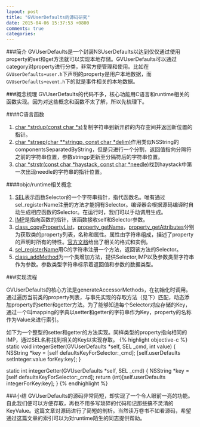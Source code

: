 ```yaml
---
layout: post
title: "GVUserDefaults的源码研究"
date: 2015-04-06 15:37:53 +0800
comments: true
categories: 
---
```


###简介
GVUserDefaults是一个封装NSUserDefaults以达到仅仅通过使用property的set和get方法就可以实现本地存储。GVUserDefaults可以通过category对property进行分类，非常方便管理和使用。比如在`GVUserDefaults+user.h`下声明的property是用户本地数据，而`GVUserDefaults+event.h`下的就是事件相关的本地数据。

###概念梳理
GVUserDefaults的代码不多，核心功能用C语言和runtime相关的函数实现。因为对这些概念和函数不太了解，所以先梳理下。

####C语言函数

1. [char *strdup(const char *s)](http://linux.die.net/man/3/strdup)复制字符串到新开辟的内存空间并返回新位置的指针。
2. [char *strsep(char **stringp, const char *delim)](http://linux.die.net/man/3/strsep)作用类似NSString的componentsSeparatedByString，但是只进行一个分割，返回值指向分隔符之前的字符串位置，参数stringp更新至分隔符后的字符串位置。
3. [char *strstr(const char *haystack, const char *needle)](http://linux.die.net/man/3/strstr)找到haystack中第一次出现needle的字符串的指针位置。

####objc/runtime相关概念
1. [SEL](https://developer.apple.com/library/mac/documentation/Cocoa/Reference/ObjCRuntimeRef/index.html#//apple_ref/c/tdef/SEL)表示函数Selector的一个字符串指针，指代函数名。唯有通过sel_registerName注册的方法才能拥有Selector。编译器会根据源码编译时自动生成相应函数的Selector。在运行时，我们可以手动调用生成。
2. [IMP](https://developer.apple.com/library/mac/documentation/Cocoa/Reference/ObjCRuntimeRef/index.html#//apple_ref/c/tag/IMP)是指向函数的指针，该函数接收self和Selector参数。
3. [class_copyPropertyList](https://developer.apple.com/library/mac/documentation/Cocoa/Reference/ObjCRuntimeRef/index.html#//apple_ref/c/func/class_copyPropertyList)，[property_getName](https://developer.apple.com/library/mac/documentation/Cocoa/Reference/ObjCRuntimeRef/index.html#//apple_ref/c/func/property_getName)，[property_getAttributes](https://developer.apple.com/library/mac/documentation/Cocoa/Reference/ObjCRuntimeRef/index.html#//apple_ref/c/func/property_getAttributes)分别为获取类的property列表，名称和属性。属性由字符串组成，描述了property的声明时所有的特性。[官方文档](https://developer.apple.com/library/mac/documentation/Cocoa/Conceptual/ObjCRuntimeGuide/Articles/ocrtPropertyIntrospection.html#//apple_ref/doc/uid/TP40008048-CH101)给出了相关的格式和实例。
4. [sel_registerName](https://developer.apple.com/library/mac/documentation/Cocoa/Reference/ObjCRuntimeRef/index.html#//apple_ref/c/func/sel_registerName)用C的字符串注册一个方法，返回该方法的Selector。
5. [class_addMethod](https://developer.apple.com/library/mac/documentation/Cocoa/Reference/ObjCRuntimeRef/index.html#//apple_ref/c/func/class_addMethod)为一个类增加方法，提供Selector,IMP以及参数类型字符串作为参数。参数类型字符串标示着返回值和参数的数据类型。

###实现流程

GVUserDefaults的核心方法是generateAccessorMethods，在初始化时调用。通过遍历当前类的property列表，与事先实现的存取方法（见下）匹配，动态添加property的setter和getter方法。为了能够知道每个Selector对应存储的Key，通过一个叫mapping的字典以setter和getter的字符串作为Key，property的名称作为Value来进行索引。

如下为一个整型的setter和getter的方法实现。同样类型的property指向相同的IMP，通过SEL名称找到相关的Key以实现存取。
{% highlight objective-c %}
static void integerSetter(GVUserDefaults *self, SEL _cmd, int value) {
NSString *key = [self defaultsKeyForSelector:_cmd];
[self.userDefaults setInteger:value forKey:key];
}

static int integerGetter(GVUserDefaults *self, SEL _cmd) {
NSString *key = [self defaultsKeyForSelector:_cmd];
return (int)[self.userDefaults integerForKey:key];
}
{% endhighlight %}

###小结
GVUserDefaults的源码非常简短，却实现了一个令人眼前一亮的功能。自此我们便可以方便存取，再也不用多写琐碎的代码和记那些搞不灵清的KeyValue。这篇文章对源码进行了简短的剖析。当然读万卷书不如看源码，希望通过这篇文章的索引可以为对runtime陌生的同志提供帮助。

